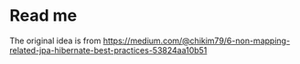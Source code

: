 # Read me 

The original idea is from
https://medium.com/@chikim79/6-non-mapping-related-jpa-hibernate-best-practices-53824aa10b51

